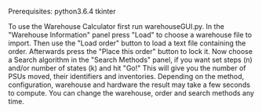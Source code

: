 Prerequisites:
python3.6.4
tkinter

To use the Warehouse Calculator first run warehouseGUI.py.
In the "Warehouse Information" panel press "Load" to choose a warehouse file to import. Then use the "Load order" button to load a text file containing the order. Afterwards press the "Place this order" button to lock it. Now choose a Search algorithm in the "Search Methods" panel, if you want set steps (n) and/or number of states (k) and hit "Go!"
This will give you the number of PSUs moved, their identifiers and inventories.
Depending on the method, configuration, warehouse and hardware the result may take a  few seconds to compute.
You can change the warehouse, order and search methods any time.

